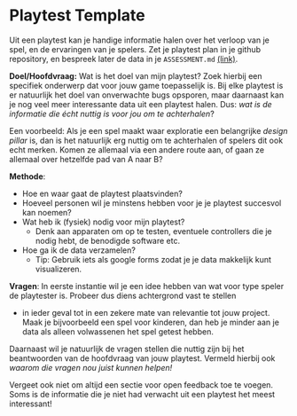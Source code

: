 # Playtest Template

Uit een playtest kan je handige informatie halen over het verloop van je spel, en de ervaringen van je spelers.
Zet je playtest plan in je github repository, en bespreek later de data in je `ASSESSMENT.md` [(link)](https://project.proglab.nl/milestones/cleanup).

**Doel/Hoofdvraag:** 
Wat is het doel van mijn playtest? Zoek hierbij een specifiek onderwerp dat voor jouw game toepasselijk is. 
Bij elke playtest is er natuurlijk het doel van onverwachte bugs opsporen, maar daarnaast kan je nog veel meer interessante 
data uit een playtest halen. Dus: *wat is de informatie die écht nuttig is voor jou om te achterhalen*?

Een voorbeeld: Als je een spel maakt waar exploratie een belangrijke *design pillar* is, dan is het natuurlijk erg nuttig 
om te achterhalen of spelers dit ook echt merken. Komen ze allemaal via een andere route aan, of gaan ze allemaal over 
hetzelfde pad van A naar B?

**Methode**:  
- Hoe en waar gaat de playtest plaatsvinden? 
- Hoeveel personen wil je minstens hebben voor je je playtest succesvol kan noemen? 
- Wat heb ik (fysiek) nodig voor mijn playtest?
	- Denk aan apparaten om op te testen, eventuele controllers die je nodig hebt, de benodigde software etc.  
- Hoe ga ik de data verzamelen?
	- Tip: Gebruik iets als google forms zodat je je data makkelijk kunt visualizeren.

**Vragen**:
In eerste instantie wil je een idee hebben van wat voor type speler de playtester is. Probeer dus diens achtergrond vast te stellen 
- in ieder geval tot in een zekere mate van relevantie tot jouw project. Maak je bijvoorbeeld een spel voor kinderen, dan heb je minder 
aan je data als alleen volwassenen het spel getest hebben.

Daarnaast wil je natuurlijk de vragen stellen die nuttig zijn bij het beantwoorden van de hoofdvraag van jouw playtest. 
Vermeld hierbij ook *waarom die vragen nou juist kunnen helpen!*

Vergeet ook niet om altijd een sectie voor open feedback toe te voegen. 
Soms is de informatie die je niet had verwacht uit een playtest het meest interessant!


